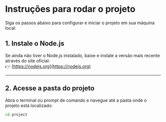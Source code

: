 # Instruções para rodar o projeto

Siga os passos abaixo para configurar e iniciar o projeto em sua máquina local:

## 1. Instale o Node.js

Se ainda não tiver o Node.js instalado, baixe e instale a versão mais recente através do site oficial:  
👉 [https://nodejs.org](https://nodejs.org)

---

## 2. Acesse a pasta do projeto

Abra o terminal ou prompt de comando e navegue até a pasta onde o projeto está localizado:

```bash
cd project
